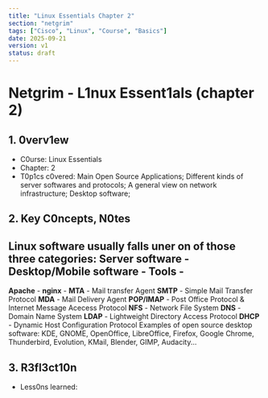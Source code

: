```yaml
---
title: "Linux Essentials Chapter 2"
section: "netgrim"
tags: ["Cisco", "Linux", "Course", "Basics"]
date: 2025-09-21
version: v1
status: draft
---
```


# Netgrim - L1nux Essent1als (chapter 2)

## 1. 0verv1ew
- C0urse: Linux Essentials
- Chapter: 2
- T0p1cs c0vered: Main Open Source Applications; Different kinds of server softwares and protocols; A general view on network infrastructure; Desktop software;

## 2. Key C0ncepts, N0tes

Linux software usually falls uner on of those three categories:
**Server software** - 
**Desktop/Mobile software** - 
**Tools** -
--
**Apache** -
**nginx** -
**MTA** - Mail transfer Agent
**SMTP** - Simple Mail Transfer Protocol
**MDA** - Mail Delivery Agent
**POP/IMAP** - Post Office Protocol & Internet Message Acecess Protocol
**NFS** - Network File System
**DNS** - Domain Name System
**LDAP** - Lightweight Directory Access Protocol
**DHCP** - Dynamic Host Configuration Protocol
Examples of open source desktop software: KDE, GNOME, OpenOffice, LibreOffice, Firefox, Google Chrome, Thunderbird, Evolution, KMail, Blender, GIMP, Audacity...


## 3. R3fl3ct10n
- Less0ns learned: 
